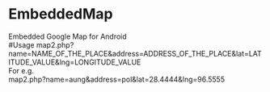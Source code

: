 # EmbeddedMap
Embedded Google Map for Android
<br>
#Usage
map2.php?name=NAME_OF_THE_PLACE&address=ADDRESS_OF_THE_PLACE&lat=LATITUDE_VALUE&lng=LONGITUDE_VALUE
<br>
For e.g.
<br>
map2.php?name=aung&address=pol&lat=28.4444&lng=96.5555
<br>
